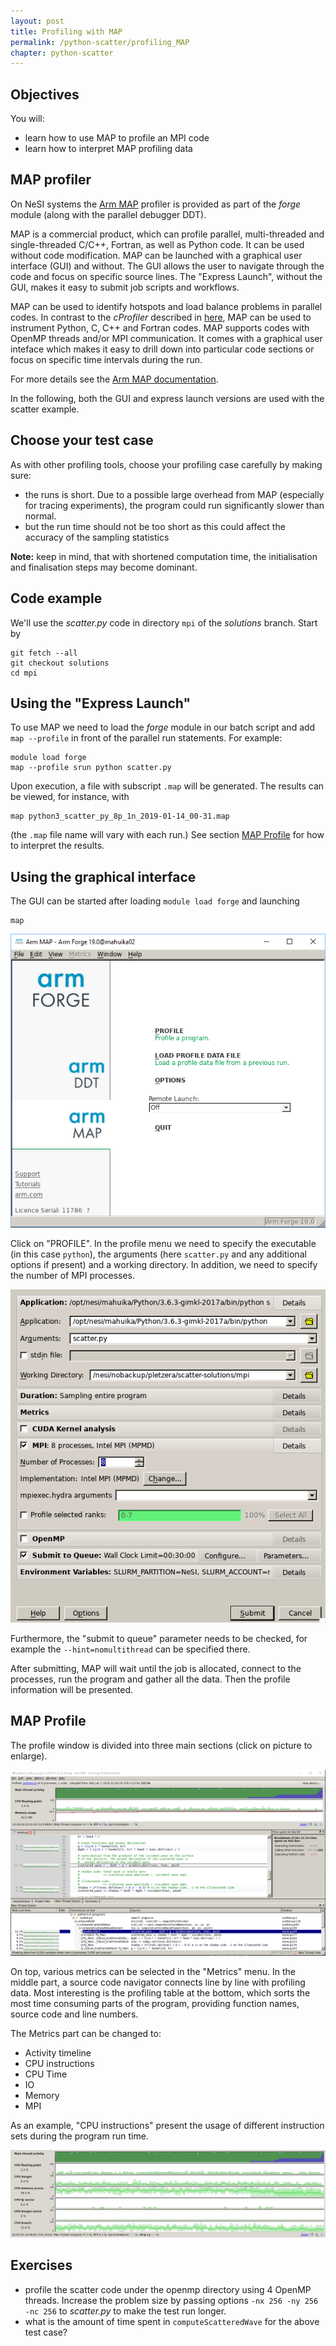 ```yaml
---
layout: post
title: Profiling with MAP
permalink: /python-scatter/profiling_MAP
chapter: python-scatter
---
```


## Objectives

You will:

* learn how to use MAP to profile an MPI code
* learn how to interpret MAP profiling data


## MAP profiler

On NeSI systems the [Arm MAP](https://www.arm.com/products/development-tools/server-and-hpc/forge/map) profiler is provided as part of the *forge* module (along with the parallel debugger DDT).

MAP is a commercial product, which can profile parallel, multi-threaded and single-threaded C/C++, Fortran, as well as Python code. It can be used without code modification.
MAP can be launched with a graphical user interface (GUI) and without. The GUI allows the user to navigate through the code and focus on specific source lines. The "Express Launch", without the GUI, makes it easy to submit job scripts and workflows.

MAP can be used to identify hotspots and load balance problems in parallel codes. In contrast to the *cProfiler* described in [here](profiling), MAP can be used to instrument Python, C, C++ and Fortran codes. MAP supports codes with OpenMP threads and/or MPI communication. It comes with a graphical user inteface which makes it easy to drill down into particular code sections or focus on specific time intervals during the run.

For more details see the [Arm MAP documentation](https://developer.arm.com/docs/101136/latest/map).

In the following, both the GUI and express launch versions are used with the scatter example.

## Choose your test case

As with other profiling tools, choose your profiling case carefully by making sure:
* the runs is short. Due to a possible large overhead from MAP (especially for tracing experiments), the program could run significantly slower than normal.
* but the run time should not be too short as this could affect the accuracy of the sampling statistics

**Note:** keep in mind, that with shortened computation time, the initialisation and finalisation steps may become dominant.


## Code example

We'll use the *scatter.py* code in directory `mpi` of the *solutions* branch. Start by

```
git fetch --all
git checkout solutions
cd mpi
```

## Using the "Express Launch"

To use MAP we need to load the *forge* module in our batch script and add `map --profile` in front of the parallel run statements. For example:
```
module load forge
map --profile srun python scatter.py
```
Upon execution, a file with subscript `.map` will be generated. The results can be viewed, for instance, with
```
map python3_scatter_py_8p_1n_2019-01-14_00-31.map
```
(the `.map` file name will vary with each run.) See section [MAP Profile](#map-profile) for how to interpret the results.

## Using the graphical interface

The GUI can be started after loading `module load forge` and launching
```
map
```

[![Arm MAP main](images/ARM_MAP_main.png)](images/ARM_MAP_main.png)

Click on "PROFILE". In the profile menu we need to specify the executable (in this case `python`), the arguments (here `scatter.py` and any additional options if present) and a working directory. In addition, we need to specify the number of MPI processes.

[![Arm MAP main](images/ARM_MAP_run.png)](images/ARM_MAP_run.png)

Furthermore, the "submit to queue" parameter needs to be checked, for example the `--hint=nomultithread` can be specified there.

After submitting, MAP will wait until the job is allocated, connect to the processes, run the program and gather all the data. Then the profile information will be presented.

## MAP Profile

The profile window is divided into three main sections (click on picture to enlarge).

[![example-map-scatter](images/ARM_MAP_scatter_mpi.png)](images/ARM_MAP_scatter_mpi.png)

On top, various metrics can be selected in the "Metrics" menu.
In the middle part, a source code navigator connects line by line with profiling data.
Most interesting is the profiling table at the bottom, which sorts the most time consuming parts of the program, providing
function names, source code and line numbers.

The Metrics part can be changed to:
* Activity timeline
* CPU instructions
* CPU Time
* IO
* Memory
* MPI

As an example, "CPU instructions" present the usage of different instruction sets during the program run time.

[![example-map-scatter_CPU](images/ARM_MAP_scatter_mpi_CPU.png)](images/ARM_MAP_scatter_mpi_CPU.png)

## Exercises

 * profile the scatter code under the openmp directory using 4 OpenMP threads. Increase the problem size by passing options `-nx 256 -ny 256 -nc 256` to *scatter.py* to make the test run longer.
 * what is the amount of time spent in `computeScatteredWave` for the above test case?
